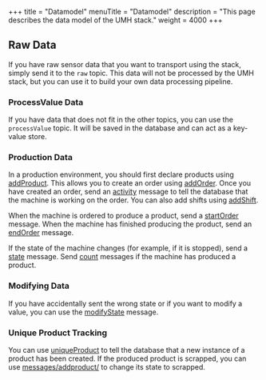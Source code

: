 +++
title = "Datamodel"
menuTitle = "Datamodel"
description = "This page describes the data model of the UMH stack."
weight = 4000
+++

## Raw Data

If you have raw sensor data that you want to transport using the stack, simply send it to the `raw` topic.
This data will not be processed by the UMH stack, but you can use it to build your own data processing pipeline.

### ProcessValue Data

If you have data that does not fit in the other topics, you can use the `processValue` topic.
It will be saved in the database and can act as a key-value store.

### Production Data

In a production environment, you should first declare products using [addProduct](messages/addproduct).
This allows you to create an order using [addOrder](messages/addorder). Once you have created an order, 
send an [activity](messages/activity) message to tell the database that the machine is working on the order. You can also add shifts using [addShift](messages/addshift).

When the machine is ordered to produce a product, send a [startOrder](messages/startorder) message.
When the machine has finished producing the product, send an [endOrder](messages/endorder) message.

If the state of the machine changes (for example, if it is stopped), send a [state](messages/state) message. 
Send [count](messages/count) messages if the machine has produced a product.

### Modifying Data

If you have accidentally sent the wrong state or if you want to modify a value, you can use the [modifyState](messages/modifyState) message.

### Unique Product Tracking

You can use [uniqueProduct](messages/uniqueproduct) to tell the database that a new instance of a product has been created.
If the produced product is scrapped, you can use [messages/addproduct/](messages/addproduct/) to change its state to scrapped.


